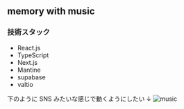 ## memory with music

### 技術スタック

- React.js
- TypeScript
- Next.js
- Mantine
- supabase
- valtio

下のように SNS みたいな感じで動くようにしたい
↓
![music](https://user-images.githubusercontent.com/63860688/174700635-c5b7f866-132d-4cca-9736-dbb601013e1d.png)
